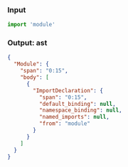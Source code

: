 ### Input
```js source:module
import 'module'
```

### Output: ast
```json
{
  "Module": {
    "span": "0:15",
    "body": [
      {
        "ImportDeclaration": {
          "span": "0:15",
          "default_binding": null,
          "namespace_binding": null,
          "named_imports": null,
          "from": "module"
        }
      }
    ]
  }
}
```
